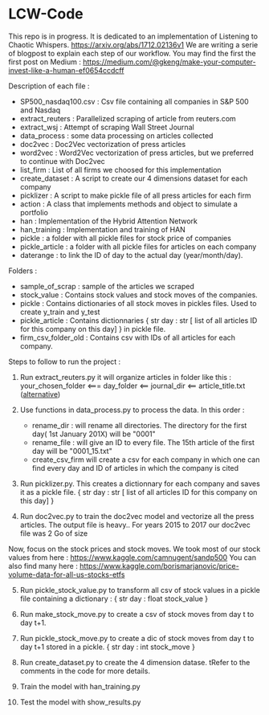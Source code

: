 # LCW-Code

This repo is in progress. It is dedicated to an implementation of Listening to Chaotic Whispers. https://arxiv.org/abs/1712.02136v1
We are writing a serie of blogpost to explain each step of our workflow. 
You may find the first the first post on Medium : https://medium.com/@gkeng/make-your-computer-invest-like-a-human-ef0654ccdcff

Description of each file :
- SP500_nasdaq100.csv : Csv file containing all companies in S&P 500 and Nasdaq
- extract_reuters : Parallelized scraping of article from reuters.com
- extract_wsj : Attempt of scraping Wall Street Journal
- data_process : some data processing on articles collected
- doc2vec : Doc2Vec vectorization of press articles
- word2vec : Word2Vec vectorization of press articles, but we preferred to continue with Doc2vec
- list_firm : List of all firms we choosed for this implementation
- create_dataset : A script to create our 4 dimensions dataset for each company
- picklizer : A script to make pickle file of all press articles for each firm
- action : A class that implements methods and object to simulate a portfolio
- han : Implementation of the Hybrid Attention Network
- han_training : Implementation and training of HAN
- pickle : a folder with all pickle files for stock price of companies
- pickle_article : a folder with all pickle files for articles on each company
- daterange : to link the ID of day to the actual day (year/month/day).

Folders : 

- sample_of_scrap : sample of the articles we scraped
- stock_value : Contains stock values and stock moves of the companies.
- pickle : Contains dictionaries of all stock moves in pickles files. Used to create y_train and y_test
- pickle_article : Contains dictionnaries { str day : str [ list of all articles ID for this company on this day] } in pickle file.
- firm_csv_folder_old : Contains csv with IDs of all articles for each company.

Steps to follow to run the project :
1.  Run extract_reuters.py it will organize articles in folder like this : 
    your_chosen_folder <=== day_folder <== journal_dir <== article_title.txt
    ([alternative](https://github.com/LuChang-CS/news-crawler))
2.  Use functions in data_process.py to process the data. In this order :
    - rename_dir : will rename all directories. The directory for the first day( 1st January 201X) will be "0001"
    - rename_file : will give an ID to every file. The 15th article of the first day will be "0001_15.txt"
    - create_csv_firm will create a csv for each company in which one can find every day and ID of articles in 
      which the company is cited
  
3.  Run picklizer.py. This creates a dictionnary for each company and saves it as a pickle file.
    { str day : str [ list of all articles ID for this company on this day] }
   
      
4.  Run doc2vec.py to train the doc2vec model and vectorize all the press articles. 
    The output file is heavy.. For years 2015 to 2017 our doc2vec file was 2 Go of size

Now, focus on the stock prices and stock moves. We took most of our stock values from here :
https://www.kaggle.com/camnugent/sandp500
You can also find many here : https://www.kaggle.com/borismarjanovic/price-volume-data-for-all-us-stocks-etfs

5.  Run pickle_stock_value.py to transform all csv of stock values in a pickle file containing a dictionary :
    { str day : float stock_value }

6.  Run make_stock_move.py to create a csv of stock moves from day t to day t+1.
   
7.  Run pickle_stock_move.py to create a dic of stock moves from day t to day t+1 stored in a pickle.
    { str day : int stock_move }

8.  Run create_dataset.py to create the 4 dimension datase. tRefer to the comments in the code for more details.

9.  Train the model with han_training.py

10. Test the model with show_results.py
    
    
